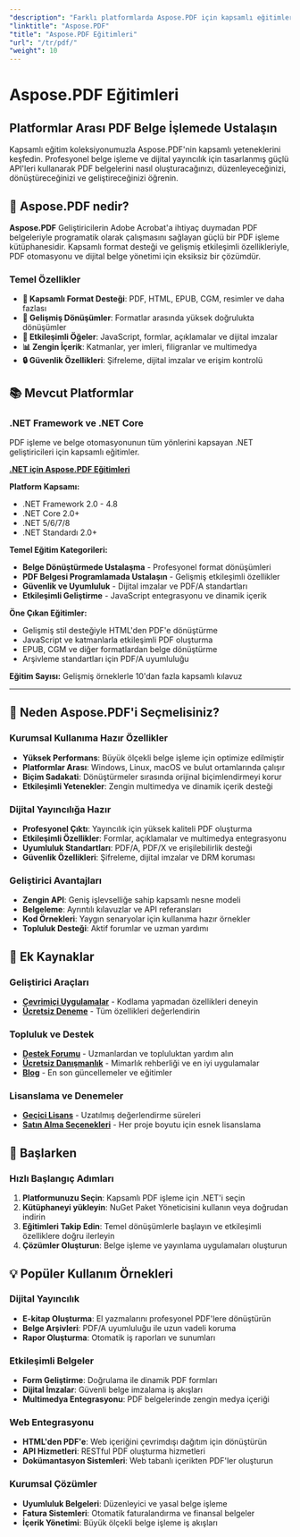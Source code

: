 ```yaml
---
"description": "Farklı platformlarda Aspose.PDF için kapsamlı eğitimler ve kılavuzlar. Kapsamlı eğitim koleksiyonumuzla PDF belge oluşturma, düzenleme, dönüştürme ve etkileşimli özelliklerde ustalaşın."
"linktitle": "Aspose.PDF"
"title": "Aspose.PDF Eğitimleri"
"url": "/tr/pdf/"
"weight": 10
---
```


# Aspose.PDF Eğitimleri

## Platformlar Arası PDF Belge İşlemede Ustalaşın

Kapsamlı eğitim koleksiyonumuzla Aspose.PDF'nin kapsamlı yeteneklerini keşfedin. Profesyonel belge işleme ve dijital yayıncılık için tasarlanmış güçlü API'leri kullanarak PDF belgelerini nasıl oluşturacağınızı, düzenleyeceğinizi, dönüştüreceğinizi ve geliştireceğinizi öğrenin.

## 🚀 Aspose.PDF nedir?

**Aspose.PDF** Geliştiricilerin Adobe Acrobat'a ihtiyaç duymadan PDF belgeleriyle programatik olarak çalışmasını sağlayan güçlü bir PDF işleme kütüphanesidir. Kapsamlı format desteği ve gelişmiş etkileşimli özellikleriyle, PDF otomasyonu ve dijital belge yönetimi için eksiksiz bir çözümdür.

### Temel Özellikler
- **📄 Kapsamlı Format Desteği**: PDF, HTML, EPUB, CGM, resimler ve daha fazlası
- **🔄 Gelişmiş Dönüşümler**: Formatlar arasında yüksek doğrulukta dönüşümler
- **🎨 Etkileşimli Öğeler**: JavaScript, formlar, açıklamalar ve dijital imzalar
- **📊 Zengin İçerik**: Katmanlar, yer imleri, filigranlar ve multimedya
- **🔒 Güvenlik Özellikleri**: Şifreleme, dijital imzalar ve erişim kontrolü

## 📚 Mevcut Platformlar

### .NET Framework ve .NET Core
PDF işleme ve belge otomasyonunun tüm yönlerini kapsayan .NET geliştiricileri için kapsamlı eğitimler.

**[.NET için Aspose.PDF Eğitimleri](./net/)**

**Platform Kapsamı:**
- .NET Framework 2.0 - 4.8
- .NET Core 2.0+
- .NET 5/6/7/8
- .NET Standardı 2.0+

**Temel Eğitim Kategorileri:**
- **Belge Dönüştürmede Ustalaşma** - Profesyonel format dönüşümleri
- **PDF Belgesi Programlamada Ustalaşın** - Gelişmiş etkileşimli özellikler
- **Güvenlik ve Uyumluluk** - Dijital imzalar ve PDF/A standartları
- **Etkileşimli Geliştirme** - JavaScript entegrasyonu ve dinamik içerik

**Öne Çıkan Eğitimler:**
- Gelişmiş stil desteğiyle HTML'den PDF'e dönüştürme
- JavaScript ve katmanlarla etkileşimli PDF oluşturma
- EPUB, CGM ve diğer formatlardan belge dönüştürme
- Arşivleme standartları için PDF/A uyumluluğu

**Eğitim Sayısı:** Gelişmiş örneklerle 10'dan fazla kapsamlı kılavuz

---

## 🎯 Neden Aspose.PDF'i Seçmelisiniz?

### **Kurumsal Kullanıma Hazır Özellikler**
- **Yüksek Performans**: Büyük ölçekli belge işleme için optimize edilmiştir
- **Platformlar Arası**: Windows, Linux, macOS ve bulut ortamlarında çalışır
- **Biçim Sadakati**: Dönüştürmeler sırasında orijinal biçimlendirmeyi korur
- **Etkileşimli Yetenekler**: Zengin multimedya ve dinamik içerik desteği

### **Dijital Yayıncılığa Hazır**
- **Profesyonel Çıktı**: Yayıncılık için yüksek kaliteli PDF oluşturma
- **Etkileşimli Özellikler**: Formlar, açıklamalar ve multimedya entegrasyonu
- **Uyumluluk Standartları**: PDF/A, PDF/X ve erişilebilirlik desteği
- **Güvenlik Özellikleri**: Şifreleme, dijital imzalar ve DRM koruması

### **Geliştirici Avantajları**
- **Zengin API**: Geniş işlevselliğe sahip kapsamlı nesne modeli
- **Belgeleme**: Ayrıntılı kılavuzlar ve API referansları
- **Kod Örnekleri**: Yaygın senaryolar için kullanıma hazır örnekler
- **Topluluk Desteği**: Aktif forumlar ve uzman yardımı

## 🔗 Ek Kaynaklar

### **Geliştirici Araçları**
- **[Çevrimiçi Uygulamalar](https://products.aspose.app/pdf/family)** - Kodlama yapmadan özellikleri deneyin
- **[Ücretsiz Deneme](https://releases.aspose.com/pdf/net/)** - Tüm özellikleri değerlendirin

### **Topluluk ve Destek**
- **[Destek Forumu](https://forum.aspose.com/c/pdf/10)** - Uzmanlardan ve topluluktan yardım alın
- **[Ücretsiz Danışmanlık](https://aspose.com/consulting)** - Mimarlık rehberliği ve en iyi uygulamalar
- **[Blog](https://blog.aspose.com/category/pdf/)** - En son güncellemeler ve eğitimler

### **Lisanslama ve Denemeler**
- **[Geçici Lisans](https://conholdate.com/temporary-license/)** - Uzatılmış değerlendirme süreleri
- **[Satın Alma Seçenekleri](https://conholdate.com/purchase/)** - Her proje boyutu için esnek lisanslama

## 🚀 Başlarken

### Hızlı Başlangıç Adımları
1. **Platformunuzu Seçin**: Kapsamlı PDF işleme için .NET'i seçin
2. **Kütüphaneyi yükleyin**: NuGet Paket Yöneticisini kullanın veya doğrudan indirin
3. **Eğitimleri Takip Edin**: Temel dönüşümlerle başlayın ve etkileşimli özelliklere doğru ilerleyin
4. **Çözümler Oluşturun**: Belge işleme ve yayınlama uygulamaları oluşturun

## 💡 Popüler Kullanım Örnekleri

### **Dijital Yayıncılık**
- **E-kitap Oluşturma**: El yazmalarını profesyonel PDF'lere dönüştürün
- **Belge Arşivleri**: PDF/A uyumluluğu ile uzun vadeli koruma
- **Rapor Oluşturma**: Otomatik iş raporları ve sunumları

### **Etkileşimli Belgeler**
- **Form Geliştirme**: Doğrulama ile dinamik PDF formları
- **Dijital İmzalar**: Güvenli belge imzalama iş akışları
- **Multimedya Entegrasyonu**: PDF belgelerinde zengin medya içeriği

### **Web Entegrasyonu**
- **HTML'den PDF'e**: Web içeriğini çevrimdışı dağıtım için dönüştürün
- **API Hizmetleri**: RESTful PDF oluşturma hizmetleri
- **Dokümantasyon Sistemleri**: Web tabanlı içerikten PDF'ler oluşturun

### **Kurumsal Çözümler**
- **Uyumluluk Belgeleri**: Düzenleyici ve yasal belge işleme
- **Fatura Sistemleri**: Otomatik faturalandırma ve finansal belgeler
- **İçerik Yönetimi**: Büyük ölçekli belge işleme iş akışları